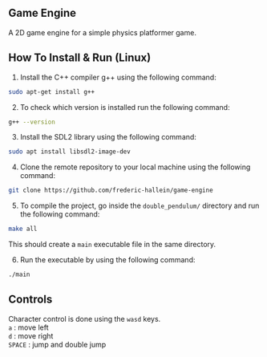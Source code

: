 ## Game Engine

A 2D game engine for a simple physics platformer game. 


## How To Install & Run (Linux)

1. Install the C++ compiler g++ using the following command:
```bash
sudo apt-get install g++
```

2. To check which version is installed run the following command:
```bash
g++ --version
```

3. Install the SDL2 library using the following command:
```bash
sudo apt install libsdl2-image-dev
```

4. Clone the remote repository to your local machine using the following command:
```bash
git clone https://github.com/frederic-hallein/game-engine
```
5. To compile the project, go inside the `double_pendulum/` directory and run the following command: 
```bash
make all
``` 
This should create a `main` executable file in the same directory. 

6. Run the executable by using the following command: 
```bash
./main
```

## Controls

Character control is done using the `wasd` keys. \
`a`     : move left \
`d`     : move right \
`SPACE` : jump and double jump 


